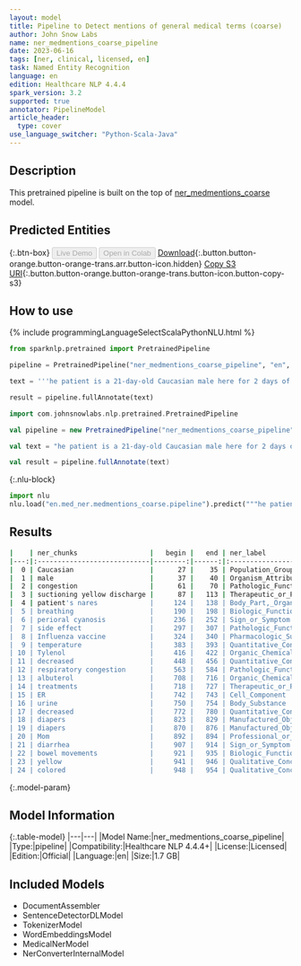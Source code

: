 ```yaml
---
layout: model
title: Pipeline to Detect mentions of general medical terms (coarse)
author: John Snow Labs
name: ner_medmentions_coarse_pipeline
date: 2023-06-16
tags: [ner, clinical, licensed, en]
task: Named Entity Recognition
language: en
edition: Healthcare NLP 4.4.4
spark_version: 3.2
supported: true
annotator: PipelineModel
article_header:
  type: cover
use_language_switcher: "Python-Scala-Java"
---
```


## Description

This pretrained pipeline is built on the top of [ner_medmentions_coarse](https://nlp.johnsnowlabs.com/2021/04/01/ner_medmentions_coarse_en.html) model.

## Predicted Entities



{:.btn-box}
<button class="button button-orange" disabled>Live Demo</button>
<button class="button button-orange" disabled>Open in Colab</button>
[Download](https://s3.amazonaws.com/auxdata.johnsnowlabs.com/clinical/models/ner_medmentions_coarse_pipeline_en_4.4.4_3.2_1686951503135.zip){:.button.button-orange.button-orange-trans.arr.button-icon.hidden}
[Copy S3 URI](s3://auxdata.johnsnowlabs.com/clinical/models/ner_medmentions_coarse_pipeline_en_4.4.4_3.2_1686951503135.zip){:.button.button-orange.button-orange-trans.button-icon.button-copy-s3}

## How to use

<div class="tabs-box" markdown="1">
{% include programmingLanguageSelectScalaPythonNLU.html %}

```python
from sparknlp.pretrained import PretrainedPipeline

pipeline = PretrainedPipeline("ner_medmentions_coarse_pipeline", "en", "clinical/models")

text = '''he patient is a 21-day-old Caucasian male here for 2 days of congestion - mom has been suctioning yellow discharge from the patient's nares, plus she has noticed some mild problems with his breathing while feeding (but negative for any perioral cyanosis or retractions). Additionally, there is no side effect observed after Influenza vaccine. One day ago, mom also noticed a tactile temperature and gave the patient Tylenol. Baby also has had some decreased p.o. intake. His normal breast-feeding is down from 20 minutes q.2h. to 5 to 10 minutes secondary to his respiratory congestion. He sleeps well, but has been more tired and has been fussy over the past 2 days. The parents noticed no improvement with albuterol treatments given in the ER. His urine output has also decreased; normally he has 8 to 10 wet and 5 dirty diapers per 24 hours, now he has down to 4 wet diapers per 24 hours. Mom denies any diarrhea. His bowel movements are yellow colored and soft in nature.'''

result = pipeline.fullAnnotate(text)
```
```scala
import com.johnsnowlabs.nlp.pretrained.PretrainedPipeline

val pipeline = new PretrainedPipeline("ner_medmentions_coarse_pipeline", "en", "clinical/models")

val text = "he patient is a 21-day-old Caucasian male here for 2 days of congestion - mom has been suctioning yellow discharge from the patient's nares, plus she has noticed some mild problems with his breathing while feeding (but negative for any perioral cyanosis or retractions). Additionally, there is no side effect observed after Influenza vaccine. One day ago, mom also noticed a tactile temperature and gave the patient Tylenol. Baby also has had some decreased p.o. intake. His normal breast-feeding is down from 20 minutes q.2h. to 5 to 10 minutes secondary to his respiratory congestion. He sleeps well, but has been more tired and has been fussy over the past 2 days. The parents noticed no improvement with albuterol treatments given in the ER. His urine output has also decreased; normally he has 8 to 10 wet and 5 dirty diapers per 24 hours, now he has down to 4 wet diapers per 24 hours. Mom denies any diarrhea. His bowel movements are yellow colored and soft in nature."

val result = pipeline.fullAnnotate(text)
```


{:.nlu-block}
```python
import nlu
nlu.load("en.med_ner.medmentions_coarse.pipeline").predict("""he patient is a 21-day-old Caucasian male here for 2 days of congestion - mom has been suctioning yellow discharge from the patient's nares, plus she has noticed some mild problems with his breathing while feeding (but negative for any perioral cyanosis or retractions). Additionally, there is no side effect observed after Influenza vaccine. One day ago, mom also noticed a tactile temperature and gave the patient Tylenol. Baby also has had some decreased p.o. intake. His normal breast-feeding is down from 20 minutes q.2h. to 5 to 10 minutes secondary to his respiratory congestion. He sleeps well, but has been more tired and has been fussy over the past 2 days. The parents noticed no improvement with albuterol treatments given in the ER. His urine output has also decreased; normally he has 8 to 10 wet and 5 dirty diapers per 24 hours, now he has down to 4 wet diapers per 24 hours. Mom denies any diarrhea. His bowel movements are yellow colored and soft in nature.""")
```

</div>

## Results

```bash
|    | ner_chunks                  |   begin |   end | ner_label                            |   confidence |
|---:|:----------------------------|--------:|------:|:-------------------------------------|-------------:|
|  0 | Caucasian                   |      27 |    35 | Population_Group                     |     0.8439   |
|  1 | male                        |      37 |    40 | Organism_Attribute                   |     0.6712   |
|  2 | congestion                  |      61 |    70 | Pathologic_Function                  |     0.4102   |
|  3 | suctioning yellow discharge |      87 |   113 | Therapeutic_or_Preventive_Procedure  |     0.278767 |
|  4 | patient's nares             |     124 |   138 | Body_Part,_Organ,_or_Organ_Component |     0.4463   |
|  5 | breathing                   |     190 |   198 | Biologic_Function                    |     0.7258   |
|  6 | perioral cyanosis           |     236 |   252 | Sign_or_Symptom                      |     0.43535  |
|  7 | side effect                 |     297 |   307 | Pathologic_Function                  |     0.35505  |
|  8 | Influenza vaccine           |     324 |   340 | Pharmacologic_Substance              |     0.7951   |
|  9 | temperature                 |     383 |   393 | Quantitative_Concept                 |     0.2589   |
| 10 | Tylenol                     |     416 |   422 | Organic_Chemical                     |     0.5546   |
| 11 | decreased                   |     448 |   456 | Quantitative_Concept                 |     0.9368   |
| 12 | respiratory congestion      |     563 |   584 | Pathologic_Function                  |     0.38635  |
| 13 | albuterol                   |     708 |   716 | Organic_Chemical                     |     0.4335   |
| 14 | treatments                  |     718 |   727 | Therapeutic_or_Preventive_Procedure  |     0.4567   |
| 15 | ER                          |     742 |   743 | Cell_Component                       |     0.3185   |
| 16 | urine                       |     750 |   754 | Body_Substance                       |     0.9088   |
| 17 | decreased                   |     772 |   780 | Quantitative_Concept                 |     0.9341   |
| 18 | diapers                     |     823 |   829 | Manufactured_Object                  |     0.296    |
| 19 | diapers                     |     870 |   876 | Manufactured_Object                  |     0.175    |
| 20 | Mom                         |     892 |   894 | Professional_or_Occupational_Group   |     0.8055   |
| 21 | diarrhea                    |     907 |   914 | Sign_or_Symptom                      |     0.8549   |
| 22 | bowel movements             |     921 |   935 | Biologic_Function                    |     0.29385  |
| 23 | yellow                      |     941 |   946 | Qualitative_Concept                  |     0.742    |
| 24 | colored                     |     948 |   954 | Qualitative_Concept                  |     0.275    |
```

{:.model-param}
## Model Information

{:.table-model}
|---|---|
|Model Name:|ner_medmentions_coarse_pipeline|
|Type:|pipeline|
|Compatibility:|Healthcare NLP 4.4.4+|
|License:|Licensed|
|Edition:|Official|
|Language:|en|
|Size:|1.7 GB|

## Included Models

- DocumentAssembler
- SentenceDetectorDLModel
- TokenizerModel
- WordEmbeddingsModel
- MedicalNerModel
- NerConverterInternalModel
